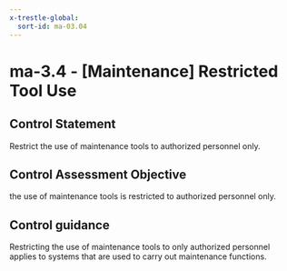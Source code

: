```yaml
---
x-trestle-global:
  sort-id: ma-03.04
---
```


# ma-3.4 - \[Maintenance\] Restricted Tool Use

## Control Statement

Restrict the use of maintenance tools to authorized personnel only.

## Control Assessment Objective

the use of maintenance tools is restricted to authorized personnel only.

## Control guidance

Restricting the use of maintenance tools to only authorized personnel applies to systems that are used to carry out maintenance functions.
